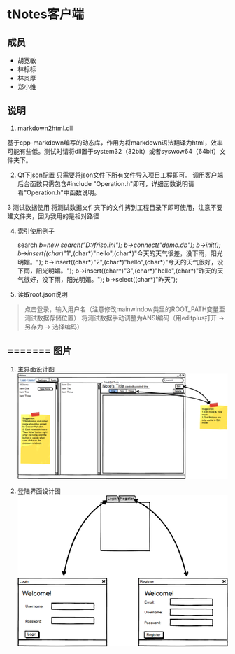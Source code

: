 ﻿tNotes客户端
=====

成员
-----
* 胡宽敏
* 林标标
* 林炎厚
* 郑小维

说明
-----

1. markdown2html.dll

  基于cpp-markdown编写的动态库，作用为将markdown语法翻译为html，效率可能有些低。测试时请将dll置于system32（32bit）或者syswow64（64bit）文件夹下。


2. Qt下json配置
   只需要将json文件下所有文件导入项目工程即可。
   调用客户端后台函数只需包含#include "Operation.h"即可，详细函数说明请看"Operation.h"中函数说明。


3 测试数据使用
  将测试数据文件夹下的文件拷到工程目录下即可使用，注意不要建文件夹，因为我用的是相对路径

4. 索引使用例子

    search *b=new search("D:/friso.ini");
    b->connect("demo.db");
    b->init();
    b->insert((char*)"1",(char*)"hello",(char*)"今天的天气很差，没下雨，阳光明媚。");
    b->insert((char*)"2",(char*)"hello",(char*)"今天的天气很好，没下雨，阳光明媚。");
    b->insert((char*)"3",(char*)"hello",(char*)"昨天的天气很好，没下雨，阳光明媚。");
    b->select((char*)"昨天");

5. 读取root.json说明


> 点击登录，输入用户名（注意修改mainwindow类里的ROOT_PATH变量至测试数据存储位置）
> 将测试数据手动调整为ANSI编码（用editplus打开 -> 另存为 -> 选择编码）


=======
图片
-----

1. 主界面设计图
![主界面设计图](medias/doc/tNotes_design.png)

2. 登陆界面设计图
![登陆界面设计图](medias/doc/LoginRegister.png)





